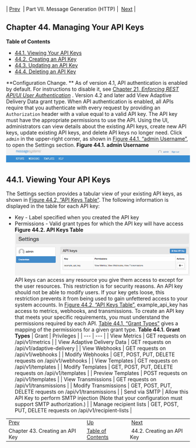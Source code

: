 | [Prev](create_apikey)  | Part VII. Message Generation (HTTP) |  [Next](web-ui.apikeys.create) |
## Chapter 44. Managing Your API Keys
**Table of Contents**

* [44.1\. Viewing Your API Keys](web-ui.apikeys#web-ui.apikeys.viewing)
* [44.2\. Creating an API Key](web-ui.apikeys.create)
* [44.3\. Updating an API Key](web-ui.apikeys.update)
* [44.4\. Deleting an API Key](web-ui.apikeys.delete)

<a class="indexterm" name="idp4330416"></a>
**Configuration Change. ** As of version 4.1, API authentication is enabled by default. For instructions to disable it, see [Chapter 21, *Enforcing REST API/UI User Authentication*](auth "Chapter 21. Enforcing REST API/UI User Authentication") . Version 4.2 and later add View Adaptive Delivery Data grant type.
When API authentication is enabled, all APIs require that you authenticate with every request by providing an `Authorization` header with a value equal to a valid API key. The API key must have the appropriate permissions to use the API. Using the UI, administrators can view details about the existing API keys, create new API keys, update existing API keys, and delete API keys no longer need.
Click *`admin`* in the upper-right corner, as shown in [Figure 44.1, “admin Username”](web-ui.apikeys#figure_username_icon "Figure 44.1. admin Username"), to open the Settings section.
<a name="figure_username_icon"></a>
**Figure 44.1. admin Username**
![admin Username](images/username_icon.png)
## 44.1. Viewing Your API Keys
The Settings section provides a tabular view of your existing API keys, as shown in [Figure 44.2, “API Keys Table”](web-ui.apikeys#figure_apikeys_list "Figure 44.2. API Keys Table"). The following information is displayed in the table for each API key:
*   Key - Label specified when you created the API key
*   Permissions - Valid grant types for which the API key will have access
<a name="figure_apikeys_list"></a>
**Figure 44.2. API Keys Table**
![API Keys Table](images/apikeys_list.png)
API keys can access any resource you give them access to except for the user resources. This restriction is for security reasons. An API key should not be able to modify users. If your key gets loose, this restriction prevents it from being used to gain unfettered access to your system accounts. In [Figure 44.2, “API Keys Table”](web-ui.apikeys#figure_apikeys_list "Figure 44.2. API Keys Table"), example_api_key has access to metrics, webhooks, and transmissions.
To create an API key that meets your specific requirements, you must understand the permissions required by each API. [Table 44.1, “Grant Types”](web-ui.apikeys#table_grant_types "Table 44.1. Grant Types") gives a mapping of the permissions for a given grant type.
<a name="table_grant_types"></a>
**Table 44.1. Grant Types**
| Grant | Privileges |
| --- | --- |
| View Metrics | GET requests on /api/v1/metrics |
| View Adaptive Delivery Data | GET requests on /api/v1/adaptive-delivery |
| View Webhooks | GET requests on /api/v1/webhooks |
| Modify Webhooks | GET, POST, PUT, DELETE requests on /api/v1/webhooks |
| View Templates | GET requests on /api/v1/templates |
| Modify Templates | GET, POST, PUT, DELETE requests on /api/v1/templates |
| Preview Templates | POST requests on /api/v1/templates |
| View Transmissions | GET requests on /api/v1/transmissions |
| Modify Transmissions | GET, POST, PUT, DELETE requests on /api/v1/transmissions |
| Send via SMTP | Allow this API Key to perform SMTP injection (Note that your configuration must support SMTP authorization.) |
| Manage recipient lists | GET, POST, PUT, DELETE requests on /api/v1/recipient-lists |

|     |     |     |
| --- | --- | --- |
| [Prev](create_apikey)  | [Up](p.http_rest) |  [Next](web-ui.apikeys.create) |
| Chapter 43. Creating an API Key  | [Table of Contents](index) |  44.2. Creating an API Key |
